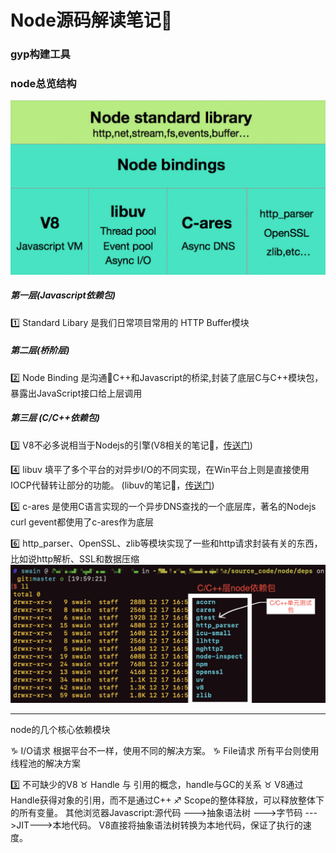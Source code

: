 # Node源码解读笔记📒


### gyp构建工具

### node总览结构
![](/blog_assets/node_framework.png)  

##### 第一层(Javascript依赖包)
1️⃣ Standard Libary 是我们日常项目常用的 HTTP Buffer模块  

##### 第二层(桥阶层)
2️⃣  Node Binding 是沟通C++和Javascript的桥梁,封装了底层C与C++模块包，暴露出JavaScript接口给上层调用  

##### 第三层 (C/C++依赖包)
3️⃣ V8不必多说相当于Nodejs的引擎(V8相关的笔记📒，[传送门](/node/v8/v8.md))

4️⃣ libuv 填平了多个平台的对异步I/O的不同实现，在Win平台上则是直接使用IOCP代替转让部分的功能。 (libuv的笔记📒，[传送门](/node/core/libuv/libUV.md))

5️⃣ c-ares 是使用C语言实现的一个异步DNS查找的一个底层库，著名的Nodejs curl gevent都使用了c-ares作为底层

6️⃣ http_parser、OpenSSL、zlib等模块实现了一些和http请求封装有关的东西，比如说http解析、SSL和数据压缩
![](/blog_assets/node_source.png)

___
node的几个核心依赖模块




♑️ I/O请求  根据平台不一样，使用不同的解决方案。
♑️ File请求 所有平台则使用线程池的解决方案

3️⃣ 不可缺少的V8
♉️ Handle 与 引用的概念，handle与GC的关系
♉️ V8通过Handle获得对象的引用，而不是通过C++
♐️ Scope的整体释放，可以释放整体下的所有变量。
其他浏览器Javascript:源代码 --->抽象语法树 --->字节码 --->JIT--->本地代码。
V8直接将抽象语法树转换为本地代码，保证了执行的速度。